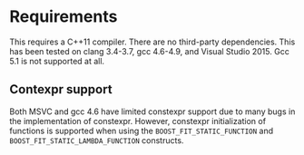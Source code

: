 Requirements
============

This requires a C++11 compiler. There are no third-party dependencies. This has been tested on clang 3.4-3.7, gcc 4.6-4.9, and Visual Studio 2015. Gcc 5.1 is not supported at all.

Contexpr support
----------------

Both MSVC and gcc 4.6 have limited constexpr support due to many bugs in the implementation of constexpr. However, constexpr initialization of functions is supported when using the `BOOST_FIT_STATIC_FUNCTION` and `BOOST_FIT_STATIC_LAMBDA_FUNCTION` constructs.
